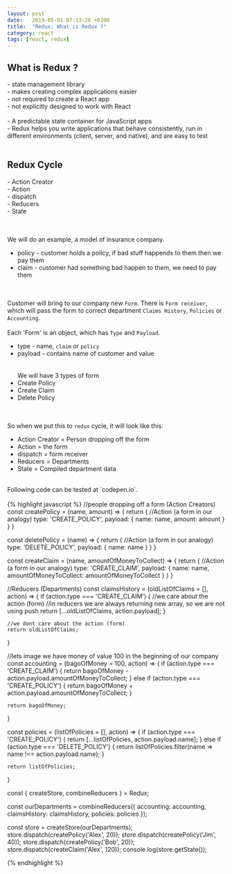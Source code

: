 ```yaml
---
layout: post
date:   2019-05-01 07:13:26 +0200
title:  "Redux: What is Redux ?"
category: react
tags: [react, redux]
---
```


<h2>What is Redux ? </h2>
- state management library <br />
- makes creating complex applications easier <br />
- not required to create a React app <br />
- not explicitly designed to work with React <br />
<br />
- A predictable state container for JavaScript apps <br />
- Redux helps you write applications that behave consistently, run in different environments (client, server, and native), and are easy to test
<br /><br />

<h2>Redux Cycle</h2>
- Action Creator <br />
- Action <br />
- dispatch <br />
- Reducers <br />
- State <br />

<br /><br />
We will do an example, a model of insurance company.
<br />
- policy - customer holds a policy, if bad stuff happends to them then we pay them<br />
- claim - customer had something bad happen to them, we need to pay them

<br /><br />
Customer will bring to our company new `Form`. There is `Form receiver`, which will pass the form to correct department `Claims History`, `Policies` or `Accounting`.
<br /><br />
Each 'Form' is an object, which has `Type` and `Payload`. <br />
- type - name, `claim` or `policy`<br />
- payload - contains name of customer and value<br />
<br /><br />
We will have 3 types of form <br />
- Create Policy <br />
- Create Claim <br />
- Delete Policy <br />

<br /><br />
So when we put this to `redux` cycle, it will look like this: <br />
- Action Creator = Person dropping off the form<br />
- Action = the form<br />
- dispatch = form receiver<br />
- Reducers = Departments<br />
- State = Compiled department data<br />
<br />
Following code can be tested at `codepen.io`.
<br /><br />
{% highlight javascript %}
//people dropping off a form (Action Creators)
const createPolicy = (name, amount) => {
    return { //Action (a form in our analogy)
        type: 'CREATE_POLICY',
        payload: {
            name: name,
            amount: amount
        }
    }
}


const deletePolicy = (name) => {
    return { //Action (a form in our analogy)
        type: 'DELETE_POLICY',
        payload: {
            name: name
        }
    }
}

const createClaim = (name, amountOfMoneyToCollect) => {
    return { //Action (a form in our analogy)
        type: 'CREATE_CLAIM',
        payload: {
            name: name,
            amountOfMoneyToCollect: amountOfMoneyToCollect
        }
    }
}

//Reducers (Departments)
const claimsHistory = (oldListOfClaims = [], action) => {
    if (action.type === 'CREATE_CLAIM') {
        //we care about the action (form)
        //in reducers we are always returning new array, so we are not using push
        return [...oldListOfClaims, action.payload];
    }

    //we dont care about the action (form)
    return oldListOfClaims;
}

//lets image we have money of value 100 in the beginning of our company
const accounting = (bagoOfMoney = 100, action) => {
    if (action.type === 'CREATE_CLAIM') {
        return bagoOfMoney - action.payload.amountOfMoneyToCollect;
    } else if (action.type === 'CREATE_POLICY') {
        return bagoOfMoney + action.payload.amountOfMoneyToCollect;
    }

    return bagoOfMoney;
}

const policies = (listOfPolicies = [], action) => {
    if (action.type === 'CREATE_POLICY') {
        return [...listOfPolicies, action.payload.name];
    } else if (action.type === 'DELETE_POLICY') {
        return listOfPolicies.filter(name => name !== action.payload.name);
    }

    return listOfPolicies;
}

const { createStore, combineReducers } = Redux;

const ourDepartments = combineReducers({
    accounting: accounting,
    claimsHistory: claimsHistory,
    policies: policies
});

const store = createStore(ourDepartments);
store.dispatch(createPolicy('Alex', 20));
store.dispatch(createPolicy('Jim', 40));
store.dispatch(createPolicy('Bob', 20));
store.dispatch(createClaim('Alex', 120));
console.log(store.getState());

{% endhighlight %}

<br /><br />
